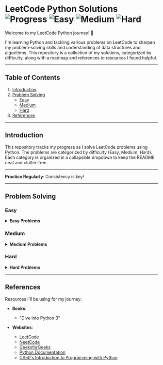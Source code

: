 # LeetCode Python Solutions                        ![Progress](https://img.shields.io/badge/Problems%20Solved-27-brightgreen)    ![Easy](https://img.shields.io/badge/Easy-27-green)    ![Medium](https://img.shields.io/badge/Medium-0-yellow)    ![Hard](https://img.shields.io/badge/Hard-0-red)

Welcome to my LeetCode Python journey! 🚀 

I'm learning Python and tackling various problems on LeetCode to sharpen my problem-solving skills and understanding of data structures and algorithms. This repository is a collection of my solutions, categorized by difficulty, along with a roadmap and references to resources I found helpful.

---

## Table of Contents

1. [Introduction](#introduction)
2. [Problem Solving](#problem-solving)
    - [Easy](#easy)
    - [Medium](#medium)
    - [Hard](#hard)
3. [References](#references)

---

## Introduction

This repository tracks my progress as I solve LeetCode problems using Python. The problems are categorized by difficulty (Easy, Medium, Hard). Each category is organized in a collapsible dropdown to keep the README neat and clutter-free.

---

**Practice Regularly**: Consistency is key!  

---

## Problem Solving

<h3 id="easy">Easy</h3>
<details>
<summary><strong>Easy Problems</strong></summary>

| Sl. No | LC No | Problem | Type | LC Link | NC Link | NC List | YouTube | My Solution |
|--------|-------|---------|------|---------|---------|---------|---------|-------------|
| 1 | 1 | Two Sum | Array / HashMap | [LeetCode](https://leetcode.com/problems/two-sum/) | [NeetCode](https://neetcode.io/problems/two-sum) | NC 75 | [YT](https://youtu.be/KLlXCFG5TnA) | [GitHub](./lc_easy/lc_1_two_sum.py) |
| 2 | 20 | Valid Parentheses | Stack / String | [LeetCode](https://leetcode.com/problems/valid-parentheses/) | [NeetCode](https://neetcode.io/problems/valid-parentheses) | NC 75 | [YT](https://youtu.be/WTzjTskDFMg) | [GitHub](./lc_easy/lc_20_valid_parantheses.py) |
| 3 | 21 | Merge Two Sorted Lists | Linked List | [LeetCode](https://leetcode.com/problems/merge-two-sorted-lists/) | [NeetCode](https://neetcode.io/problems/merge-two-sorted-lists) | NC 75 | [YT](https://youtu.be/XIdigk956u0) | [GitHub](./lc_easy/lc_21_merger_two_sorted_list.py) |
| 4 | 26 | Remove Duplicates from Sorted Array | Array / Two Pointers | [LeetCode](https://leetcode.com/problems/remove-duplicates-from-sorted-array/) | [NeetCode](https://neetcode.io/problems/remove-duplicates-from-sorted-array) | NC 75 | [YT](https://youtu.be/DEJAZBq0FDA) | [GitHub](./lc_easy/lc_26_reomve_duplicates_from_sorted_array.py) |
| 5 | 27 | Remove Element | Array / Two Pointers | [LeetCode](https://leetcode.com/problems/remove-element/) | [NeetCode](https://neetcode.io/problems/remove-element) | NC 75 | [YT](https://youtu.be/Pcd1ii9P9ZI) | [GitHub](./lc_easy/lc_27_remove_element.py) |
| 6 | 53 | Maximum Subarray | Array / Kadane’s Algo | [LeetCode](https://leetcode.com/problems/maximum-subarray/) | [NeetCode](https://neetcode.io/problems/maximum-subarray) | NC 75 | [YT](https://youtu.be/5WZl3MMT0Eg) | [GitHub](./lc_easy/lc_53_maximum_subarray.py) |
| 7 | 58 | Length of Last Word | String | [LeetCode](https://leetcode.com/problems/length-of-last-word/) | - | Other | [YT](https://youtu.be/9-YihrClboU) | [GitHub](./lc_easy/lc_58_length_of_last_word.py) |
| 8 | 70 | Climbing Stairs | Dynamic Programming | [LeetCode](https://leetcode.com/problems/climbing-stairs/) | [NeetCode](https://neetcode.io/problems/climbing-stairs) | NC 75 | [YT](https://youtu.be/Y0lT9Fck7qI) | [GitHub](./lc_easy/lc_70_climbing_stairs_dp.py) |
| 9 | 88 | Merge Sorted Array | Array / Two Pointers | [LeetCode](https://leetcode.com/problems/merge-sorted-array/) | [NeetCode](https://neetcode.io/problems/merge-sorted-array) | NC 75 | [YT](https://youtu.be/C4oBXLr3zos) | [GitHub](./lc_easy/lc_88_mergered_sorted_array.py) |
| 10 | 121 | Best Time to Buy and Sell Stock | Array / DP | [LeetCode](https://leetcode.com/problems/best-time-to-buy-and-sell-stock/) | [NeetCode](https://neetcode.io/problems/best-time-to-buy-and-sell-stock) | NC 75 | [YT](https://youtu.be/1pkOgXD63yU) | [GitHub](./lc_easy/lc_121_best_time_to_buy_and_sell_stock.py) |
| 11 | 125 | Valid Palindrome | String / Two Pointers | [LeetCode](https://leetcode.com/problems/valid-palindrome/) | [NeetCode](https://neetcode.io/problems/valid-palindrome) | NC 75 | [YT](https://youtu.be/jJXJ16kPFWg) | [GitHub](./lc_easy/lc_125_valid_palindrome.py) |
| 12 | 1299 | Replace Elements with Greatest on Right | Array | [LeetCode](https://leetcode.com/problems/replace-elements-with-greatest-element-on-right-side/) | - | Other | [YT](https://youtu.be/Zg-SwWxf-r0) | [GitHub](./lc_easy/lc_1299_replace_elements_with_greatest_element_on_right_side.py) |
| 13 | 160 | Intersection of Two Linked Lists | Linked List | [LeetCode](https://leetcode.com/problems/intersection-of-two-linked-lists/) | [NeetCode](https://neetcode.io/problems/intersection-of-two-linked-lists) | NC 150 | [YT](https://youtu.be/D0X0BONOQhI) | [GitHub](./lc_easy/lc_160_intersection_of_two_linked_lists.py) |
| 14 | 167 | Two Sum II (Sorted) | Array / Two Pointers | [LeetCode](https://leetcode.com/problems/two-sum-ii-input-array-is-sorted/) | [NeetCode](https://neetcode.io/problems/two-sum-ii-input-array-is-sorted) | NC 150 | [YT](https://youtu.be/cQ1Oz4ckceM) | [GitHub](./lc_easy/lc_167_two_sum_II.py) |
| 15 | 169 | Majority Element | Array / HashMap | [LeetCode](https://leetcode.com/problems/majority-element/) | [NeetCode](https://neetcode.io/problems/majority-element) | NC 75 | [YT](https://youtu.be/7pnhv842keE) | [GitHub](./lc_easy/lc_169_majority_element.py) |
| 16 | 198 | House Robber | Dynamic Programming | [LeetCode](https://leetcode.com/problems/house-robber/) | [NeetCode](https://neetcode.io/problems/house-robber) | NC 75 | [YT](https://youtu.be/73r3KWiEvyk) | [GitHub](./lc_easy/lc_198_house_robber.py) |
| 17 | 203 | Remove Linked List Elements | Linked List | [LeetCode](https://leetcode.com/problems/remove-linked-list-elements/) | - | Other | [YT](https://youtu.be/UzKLlLqL2D0) | [GitHub](./lc_easy/lc_203_remove_linked_list_elements.py) |
| 18 | 217 | Contains Duplicate | Array / HashSet | [LeetCode](https://leetcode.com/problems/contains-duplicate/) | [NeetCode](https://neetcode.io/problems/contains-duplicate) | NC 75 | [YT](https://youtu.be/3OamzN90kPg) | [GitHub](./lc_easy/lc_217_contains_duplicate.py) |
| 19 | 242 | Valid Anagram | String / HashMap | [LeetCode](https://leetcode.com/problems/valid-anagram/) | [NeetCode](https://neetcode.io/problems/valid-anagram) | NC 75 | [YT](https://youtu.be/9UtInBqnCgA) | [GitHub](./lc_easy/lc_242_valid_anagram.py) |
| 20 | 290 | Word Pattern | HashMap / String | [LeetCode](https://leetcode.com/problems/word-pattern/) | - | Other | [YT](https://youtu.be/Wibk0IfjfaI) | [GitHub](./lc_easy/lc_290_word_pattern.py) |
| 21 | 344 | Reverse String | String / Two Pointers | [LeetCode](https://leetcode.com/problems/reverse-string/) | - | Other | [YT](https://youtu.be/WK0huQvYNEA) | [GitHub](./lc_easy/lc_344_reverse_string.py) |
| 22 | 350 | Intersection of Two Arrays II | Array / HashMap | [LeetCode](https://leetcode.com/problems/intersection-of-two-arrays-ii/) | - | Other | [YT](https://youtu.be/D3I_Oa0rW9M) | [GitHub](./lc_easy/lc_350_intersection_of_two_arrays_II.py) |
| 23 | 367 | Valid Perfect Square | Math / Binary Search | [LeetCode](https://leetcode.com/problems/valid-perfect-square/) | - | Other | [YT](https://youtu.be/zdMhGxRWutQ) | [GitHub](./lc_easy/lc_367_valid_perfect_square.py) |
| 24 | 374 | Guess Number Higher or Lower | Binary Search | [LeetCode](https://leetcode.com/problems/guess-number-higher-or-lower/) | - | Other | [YT](https://youtu.be/xW4QsTtaCa4) | [GitHub](./lc_easy/lc_374_guess_number_higher_or_lower.py) |
| 25 | 389 | Find the Difference | String / Hash | [LeetCode](https://leetcode.com/problems/find-the-difference/) | - | Other | [YT](https://youtu.be/BBZ2VNJ0QkU) | [GitHub](./lc_easy/lc_389_find_the_difference.py) |
| 26 | 412 | Fizz Buzz | Math / Simulation | [LeetCode](https://leetcode.com/problems/fizz-buzz/) | - | Other | [YT](https://youtu.be/QdVrY3stDD4) | [GitHub](./lc_easy/lc_412_fizz_buzz.py) |
| 27 | 977 | Squares of a Sorted Array | Array / Two Pointers | [LeetCode](https://leetcode.com/problems/squares-of-a-sorted-array/) | [NeetCode](https://neetcode.io/problems/squares-of-a-sorted-array) | NC 75 | [YT](https://youtu.be/6Ybt1f9UgJM) | [GitHub](./lc_easy/lc_977_square_of_a_sorted_array.py) |

</details>


<h3 id="medium">Medium</h3>
<details>
<summary><strong>Medium Problems</strong></summary>

*Coming soon...*

</details>

<h3 id="hard">Hard</h3>
<details>
<summary><strong>Hard Problems</strong></summary>

*Coming soon...*

</details>

---

## References

Resources I'll be using for my journey:

- **Books**:
  - "Dive into Python 3"

- **Websites**:
  - [LeetCode](https://leetcode.com/)  
  - [NeetCode](https://neetcode.io/)  
  - [GeeksforGeeks](https://www.geeksforgeeks.org/)  
  - [Python Documentation](https://docs.python.org/3/)  
  - [CS50's Introduction to Programming with Python](https://www.edx.org/learn/python/harvard-university-cs50-s-introduction-to-programming-with-python)

